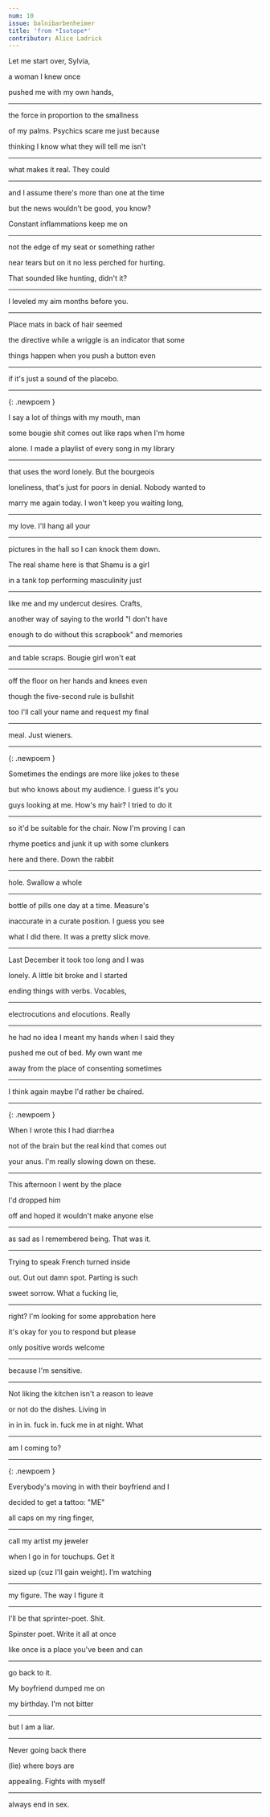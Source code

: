 ```yaml
---
num: 10
issue: balnibarbenheimer
title: 'from *Isotope*'
contributor: Alice Ladrick
---
```


Let me start over, Sylvia,

a woman I knew once

pushed me with my own hands,

---

the force in proportion to the smallness

of my palms. Psychics scare me just because

thinking I know what they will tell me isn't

---

what makes it real. They could

---

and I assume there's more than one at the time

but the news wouldn't be good, you know?

Constant inflammations keep me on

---

not the edge of my seat or something rather

near tears but on it no less perched for hurting.

That sounded like hunting, didn't it?

---

I leveled my aim months before you.

---

Place mats in back of hair seemed

the directive while a wriggle is an indicator that some

things happen when you push a button even

---

if it's just a sound of the placebo.

---
{: .newpoem }

I say a lot of things with my mouth, man

some bougie shit comes out like raps when I'm home

alone. I made a playlist of every song in my library

---

that uses the word lonely. But the bourgeois

loneliness, that's just for poors in denial. Nobody wanted to

marry me again today. I won't keep you waiting long,

---

my love. I'll hang all your

---

pictures in the hall so I can knock them down.

The real shame here is that Shamu is a girl

in a tank top performing masculinity just

---

like me and my undercut desires. Crafts,

another way of saying to the world "I don't have

enough to do without this scrapbook" and memories

---

and table scraps. Bougie girl won't eat

---

off the floor on her hands and knees even

though the five-second rule is bullshit

too I'll call your name and request my final

---

meal. Just wieners.

---
{: .newpoem }

Sometimes the endings are more like jokes to these

but who knows about my audience. I guess it's you

guys looking at me. How's my hair? I tried to do it

---

so it'd be suitable for the chair. Now I'm proving I can

rhyme poetics and junk it up with some clunkers

here and there. Down the rabbit

---

hole. Swallow a whole

---

bottle of pills one day at a time. Measure's

inaccurate in a curate position. I guess you see

what I did there. It was a pretty slick move.

---

Last December it took too long and I was

lonely. A little bit broke and I started

ending things with verbs. Vocables,

---

electrocutions and elocutions. Really

---

he had no idea I meant my hands when I said they

pushed me out of bed. My own want me

away from the place of consenting sometimes

---

I think again maybe I'd rather be chaired.

---
{: .newpoem }

When I wrote this I had diarrhea

not of the brain but the real kind that comes out

your anus. I'm really slowing down on these.

---

This afternoon I went by the place

I'd dropped him

off and hoped it wouldn't make anyone else

---

as sad as I remembered being. That was it.

---

Trying to speak French turned inside

out. Out out damn spot. Parting is such

sweet sorrow. What a fucking lie,

---

right? I'm looking for some approbation here

it's okay for you to respond but please

only positive words welcome

---

because I'm sensitive.

---

Not liking the kitchen isn't a reason to leave

or not do the dishes. Living in

in in in. fuck in. fuck me in at night. What

---

am I coming to?

---
{: .newpoem }

Everybody's moving in with their boyfriend and I

decided to get a tattoo: "ME"

all caps on my ring finger,

---

call my artist my jeweler

when I go in for touchups. Get it

sized up (cuz I'll gain weight). I'm watching

---

my figure. The way I figure it

---

I'll be that sprinter-poet. Shit.

Spinster poet. Write it all at once

like once is a place you've been and can

---

go back to it.

My boyfriend dumped me on

my birthday. I'm not bitter

---

but I am a liar.

---

Never going back there

(lie) where boys are

appealing. Fights with myself

---

always end in sex.
